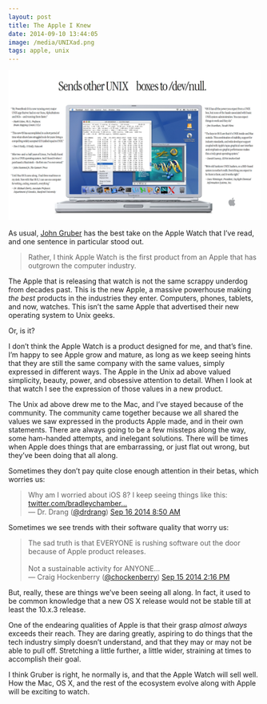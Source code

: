 ```yaml
---
layout: post
title: The Apple I Knew
date: 2014-09-10 13:44:05
image: /media/UNIXad.png
tags: apple, unix 
---
```

<img src="/media/UNIXad.png" />

As usual, [John Gruber][1] has the best take on the Apple Watch that I’ve read, and one sentence in particular stood out. 
  
> Rather, I think Apple Watch is the first product from an Apple that has outgrown the computer industry. 

The Apple that is releasing that watch is not the same scrappy underdog from decades past. This is the new Apple, a massive powerhouse making *the best* products in the industries they enter. Computers, phones, tablets, and now, watches. This isn’t the same Apple that advertised their new operating system to Unix geeks. 

Or, is it?

I don’t think the Apple Watch is a product designed for me, and that’s fine. I’m happy to see Apple grow and mature, as long as we keep seeing hints that they are still the same company with the same values, simply expressed in different ways. The Apple in the Unix ad above valued simplicity, beauty, power, and obsessive attention to detail. When I look at that watch I see the expression of those values in a new product. 

The Unix ad above drew me to the Mac, and I’ve stayed because of the community. The community came together because we all shared the values we saw expressed in the products Apple made, and in their own statements. There are always going to be a few missteps along the way, some ham-handed attempts, and inelegant solutions. There will be times when Apple does things that are embarrassing, or just flat out wrong, but they’ve been doing that all along.

Sometimes they don’t pay quite close enough attention in their betas, which worries us:

<div class="bbpBox" id="t511874650297872385">
<blockquote>
<span class="twContent">Why am I worried about iOS 8? I keep seeing things like this: <a href="https://twitter.com/bradleychambers/status/510743882997719040">twitter.com/bradleychamber…</a></span><span class="twMeta"><br /><span class="twDecoration">&mdash; </span><span class="twRealName">Dr. Drang</span><span class="twDecoration"> (</span><a href="http://twitter.com/drdrang"><span class="twScreenName">@drdrang</span></a><span class="twDecoration">) </span><a href="https://twitter.com/drdrang/status/511874650297872385"><span class="twTimeStamp">Sep 16 2014 8:50 AM</span></a><span class="twDecoration"></span></span>
</blockquote>
</div>

Sometimes we see trends with their software quality that worry us:

<div class="bbpBox" id="t511594386615173121">
<blockquote>
<span class="twContent">The sad truth is that EVERYONE is rushing software out the door because of Apple product releases.<br /><br />Not a sustainable activity for ANYONE…</span><span class="twMeta"><br /><span class="twDecoration">&mdash; </span><span class="twRealName">Craig Hockenberry</span><span class="twDecoration"> (</span><a href="http://twitter.com/chockenberry"><span class="twScreenName">@chockenberry</span></a><span class="twDecoration">) </span><a href="https://twitter.com/chockenberry/status/511594386615173121"><span class="twTimeStamp">Sep 15 2014 2:16 PM</span></a><span class="twDecoration"></span></span>
</blockquote>
</div>

But, really, these are things we’ve been seeing all along. In fact, it used to be common knowledge that a new OS X release would not be stable till at least the 10.x.3 release. 

One of the endearing qualities of Apple is that their grasp *almost always* exceeds their reach. They are daring greatly, aspiring to do things that the tech industry simply doesn’t understand, and that they may or may not be able to pull off. Stretching a little further, a little wider, straining at times to accomplish their goal. 

I think Gruber is right, he normally is, and that the Apple Watch will sell well. How the Mac, OS X, and the rest of the ecosystem evolve along with Apple will be exciting to watch. 



[1]:	(http://daringfireball.net/2014/09/apple_watch)
